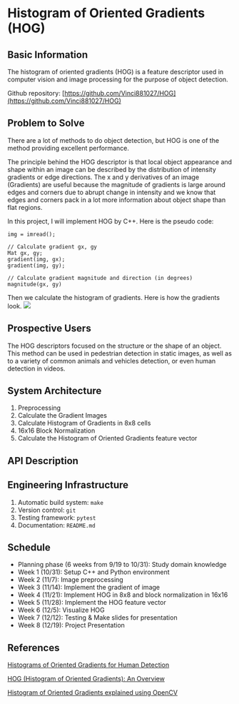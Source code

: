 # Histogram of Oriented Gradients (HOG)
## Basic Information
The histogram of oriented gradients (HOG) is a feature descriptor used in computer vision and image processing for the purpose of object detection.

Github repository: [https://github.com/Vinci881027/HOG](https://github.com/Vinci881027/HOG)

## Problem to Solve
There are a lot of methods to do object detection, but HOG is one of the method providing excellent performance.

The principle behind the HOG descriptor is that local object appearance and shape within an image can be described by the distribution of intensity gradients or edge directions. The x and y derivatives of an image (Gradients) are useful because the magnitude of gradients is large around edges and corners due to abrupt change in intensity and we know that edges and corners pack in a lot more information about object shape than flat regions.

In this project, I will implement HOG by C++. Here is the pseudo code:
```
img = imread();

// Calculate gradient gx, gy
Mat gx, gy;
gradient(img, gx);
gradient(img, gy);

// Calculate gradient magnitude and direction (in degrees)
magnitude(gx, gy)
```
Then we calculate the histogram of gradients. Here is how the gradients look.
![](https://learnopencv.com/wp-content/uploads/2016/12/hog-cell-gradients.png)

## Prospective Users
The HOG descriptors focused on the structure or the shape of an object. This method can be used in pedestrian detection in static images, as well as to a variety of common animals and vehicles detection, or even human detection in videos.

## System Architecture
1. Preprocessing
2. Calculate the Gradient Images
3. Calculate Histogram of Gradients in 8x8 cells
4. 16x16 Block Normalization
5. Calculate the Histogram of Oriented Gradients feature vector

## API Description

## Engineering Infrastructure
1. Automatic build system: `make`
2. Version control: `git`
3. Testing framework: `pytest`
4. Documentation: `README.md`

## Schedule
* Planning phase (6 weeks from 9/19 to 10/31): Study domain knowledge
* Week 1 (10/31): Setup C++ and Python environment
* Week 2 (11/7): Image preprocessing 
* Week 3 (11/14): Implement the gradient of image
* Week 4 (11/21): Implement HOG in 8x8 and block normalization in 16x16
* Week 5 (11/28): Implement the HOG feature vector
* Week 6 (12/5): Visualize HOG
* Week 7 (12/12): Testing & Make slides for presentation
* Week 8 (12/19): Project Presentation

## References
[Histograms of Oriented Gradients for Human Detection](https://lear.inrialpes.fr/people/triggs/pubs/Dalal-cvpr05.pdf)

[HOG (Histogram of Oriented Gradients): An Overview](https://towardsdatascience.com/hog-histogram-of-oriented-gradients-67ecd887675f)

[Histogram of Oriented Gradients explained using OpenCV](https://learnopencv.com/histogram-of-oriented-gradients/)
